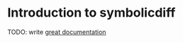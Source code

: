 # Introduction to symbolicdiff

TODO: write [great documentation](http://jacobian.org/writing/what-to-write/)
